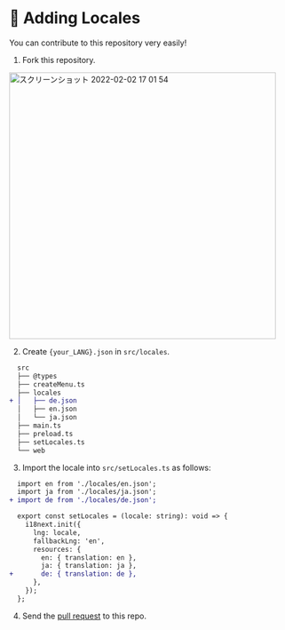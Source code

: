 # :scroll: Adding Locales

You can contribute to this repository very easily!

1. Fork this repository.

<img width="480" alt="スクリーンショット 2022-02-02 17 01 54" src="https://user-images.githubusercontent.com/52094761/152115921-ec22558b-df83-43fa-b0cd-754fbb687988.png">

2. Create `{your_LANG}.json` in `src/locales`.

```diff
  src
  ├── @types
  ├── createMenu.ts
  ├── locales
+ │   ├── de.json
  │   ├── en.json
  │   └── ja.json
  ├── main.ts
  ├── preload.ts
  ├── setLocales.ts
  └── web
```

3. Import the locale into `src/setLocales.ts` as follows:

```diff
  import en from './locales/en.json';
  import ja from './locales/ja.json';
+ import de from './locales/de.json';

  export const setLocales = (locale: string): void => {
    i18next.init({
      lng: locale,
      fallbackLng: 'en',
      resources: {
        en: { translation: en },
        ja: { translation: ja },
+       de: { translation: de },
      },
    });
  };
```

4. Send the [pull request](https://github.com/sprout2000/leafview/pulls) to this repo.
